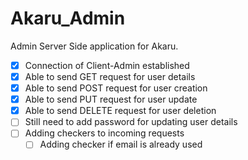 # Akaru_Admin
Admin Server Side application for Akaru.
- [x] Connection of Client-Admin established
- [x] Able to send GET request for user details
- [x] Able to send POST request for user creation
- [x] Able to send PUT request for user update
- [x] Able to send DELETE request for user deletion
- [ ] Still need to add password for updating user details
- [ ] Adding checkers to incoming requests
  - [ ] Adding checker if email is already used
